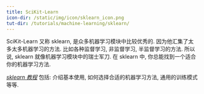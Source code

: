```yaml
---
title: SciKit-Learn
icon-dir: /static/img/icon/sklearn_icon.png
tut-dir: /tutorials/machine-learning/sklearn/
---
```

SciKit-Learn 又称 sklearn, 是众多机器学习模块中比较优秀的. 因为他汇集了太多太多机器学习的方法.
比如各种监督学习, 非监督学习, 半监督学习的方法. 所以说, sklearn 就像机器学习模块中的瑞士军刀.
在 sklearn 中, 你总能找到一个适合你的机器学习方法.

[*sklearn 教程*]({{page.tut-dir}}) 包括: 介绍基本使用,
如何选择合适的机器学习方法, 通用的训练模式等等.